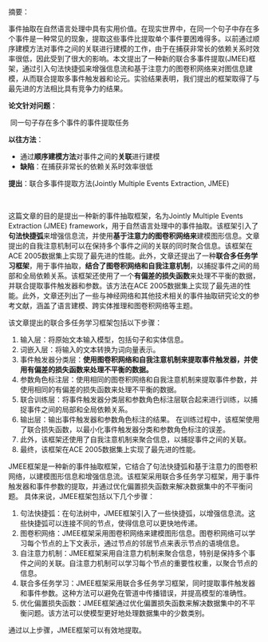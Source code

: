 摘要：

事件抽取在自然语言处理中具有实用价值。在现实世界中，在同一个句子中存在多个事件是一种常见的现象，提取这些事件比提取单个事件要困难得多。以前通过顺序建模方法对事件之间的关联进行建模的工作，由于在捕获非常长的依赖关系时效率很低，因此受到了很大的影响。本文提出了一种新的联合多事件提取(JMEE)框架，通过引入句法快捷弧来增强信息流和基于注意力的图卷积网络来对图信息建模，从而联合提取多事件触发器和论元。实验结果表明，我们提出的框架取得了与最先进的方法相比具有竞争力的结果。

**论文针对问题**：

​		同一句子存在多个事件的事件提取任务

**以往方法**：

+ 通过**顺序建模方法**对事件之间的**关联**进行建模
+ **缺陷**：在捕获非常长的依赖关系时效率很低

**提出**：联合多事件提取方法(Jointly Multiple Events Extraction, JMEE)

​		



这篇文章的目的是提出一种新的事件抽取框架，名为Jointly Multiple Events Extraction (JMEE) framework，用于自然语言处理中的事件抽取。该框架引入了**句法快捷弧**来增强信息流，并使用**基于注意力的图卷积网络来**建模图形信息。文章提出的自我注意机制可以在保持多个事件之间的关联的同时聚合信息。该框架在ACE 2005数据集上实现了最先进的性能。此外，文章还提出了一种**联合多任务学习框架**，用于事件抽取，**结合了图卷积网络和自我注意机制**，以捕捉事件之间的局部和全局依赖关系。该框架还使用了一个**有偏差的损失函数**来处理不平衡的数据，并联合提取事件触发器和参数。该方法在ACE 2005数据集上实现了最先进的性能。此外，文章还列出了一些与神经网络和其他技术相关的事件抽取研究论文的参考文献，涵盖了语言建模、跨实体推理和图卷积网络等主题。



该文章提出的联合多任务学习框架包括以下步骤：

1. 输入层：将原始文本输入模型，包括句子和实体信息。 
2. 词嵌入层：将输入的文本转换为词向量表示。 
3. 事件触发器分类层：**使用图卷积网络和自我注意机制来提取事件触发器，并使用有偏差的损失函数来处理不平衡的数据。** 
4. 参数角色标注层：使用相同的图卷积网络和自我注意机制来提取事件参数，并使用相同的有偏差的损失函数来处理不平衡的数据。 
5.  联合训练层：将事件触发器分类层和参数角色标注层联合起来进行训练，以捕捉事件之间的局部和全局依赖关系。
6. 输出层：输出事件触发器和参数角色标注的结果。 在训练过程中，该框架使用了联合损失函数，以最小化事件触发器分类和参数角色标注的误差。
7. 此外，该框架还使用了自我注意机制来聚合信息，以捕捉事件之间的关联。
8. 最终，该框架在ACE 2005数据集上实现了最先进的性能。



JMEE框架是一种新的事件抽取框架，它结合了句法快捷弧和基于注意力的图卷积网络，以建模图形信息和增强信息流。该框架采用联合多任务学习框架，用于事件触发器和事件参数的提取，并通过优化偏置损失函数来解决数据集中的不平衡问题。 具体来说，JMEE框架包括以下几个步骤： 

1. 句法快捷弧：在句法树中，JMEE框架引入了一些快捷弧，以增强信息流。这些快捷弧可以连接不同的节点，使得信息可以更快地传递。 
2. 图卷积网络：JMEE框架采用图卷积网络来建模图形信息。图卷积网络可以学习每个节点的上下文表示，通过节点的邻居节点来表示节点的语境信息。 
3. 自注意力机制：JMEE框架采用自注意力机制来聚合信息，特别是保持多个事件之间的关联。自注意力机制可以学习每个节点的重要性权重，以聚合节点的信息。
4. 联合多任务学习：JMEE框架采用联合多任务学习框架，同时提取事件触发器和事件参数。这种方法可以避免在管道中传播错误，并提高模型的准确性。
5. 优化偏置损失函数：JMEE框架通过优化偏置损失函数来解决数据集中的不平衡问题。该方法可以使模型更好地处理数据集中的少数类别。

 通过以上步骤，JMEE框架可以有效地提取。
